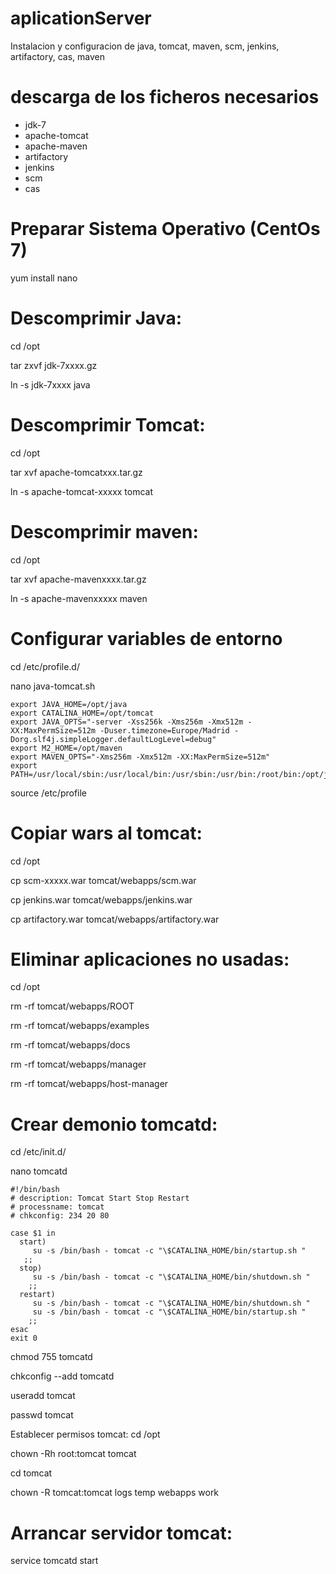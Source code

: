 # aplicationServer
Instalacion y configuracion de java, tomcat, maven, scm, jenkins, artifactory, cas, maven 

# descarga de los ficheros necesarios

* jdk-7
* apache-tomcat
* apache-maven
* artifactory
* jenkins
* scm
* cas

# Preparar Sistema Operativo (CentOs 7)
yum install nano

# Descomprimir Java:
cd /opt

tar zxvf jdk-7xxxx.gz

ln -s jdk-7xxxx java

# Descomprimir Tomcat:
cd /opt

tar xvf apache-tomcatxxx.tar.gz

ln -s apache-tomcat-xxxxx tomcat

# Descomprimir maven:
cd /opt

tar xvf apache-mavenxxxx.tar.gz

ln -s apache-mavenxxxxx maven

# Configurar variables de entorno
cd /etc/profile.d/

nano java-tomcat.sh
```
export JAVA_HOME=/opt/java
export CATALINA_HOME=/opt/tomcat
export JAVA_OPTS="-server -Xss256k -Xms256m -Xmx512m -XX:MaxPermSize=512m -Duser.timezone=Europe/Madrid -Dorg.slf4j.simpleLogger.defaultLogLevel=debug"
export M2_HOME=/opt/maven
export MAVEN_OPTS="-Xms256m -Xmx512m -XX:MaxPermSize=512m"
export PATH=/usr/local/sbin:/usr/local/bin:/usr/sbin:/usr/bin:/root/bin:/opt/java/bin:/opt/maven/bin
```
source /etc/profile

# Copiar wars al tomcat:
cd /opt

cp scm-xxxxx.war tomcat/webapps/scm.war

cp jenkins.war tomcat/webapps/jenkins.war

cp artifactory.war tomcat/webapps/artifactory.war

# Eliminar aplicaciones no usadas:
cd /opt

rm -rf tomcat/webapps/ROOT

rm -rf tomcat/webapps/examples

rm -rf tomcat/webapps/docs

rm -rf tomcat/webapps/manager

rm -rf tomcat/webapps/host-manager

# Crear demonio tomcatd:
cd /etc/init.d/

nano tomcatd
```
#!/bin/bash  
# description: Tomcat Start Stop Restart  
# processname: tomcat  
# chkconfig: 234 20 80  

case $1 in  
  start)  
     su -s /bin/bash - tomcat -c "\$CATALINA_HOME/bin/startup.sh " 
   ;;   
  stop)     
     su -s /bin/bash - tomcat -c "\$CATALINA_HOME/bin/shutdown.sh "  
    ;;   
  restart)  
     su -s /bin/bash - tomcat -c "\$CATALINA_HOME/bin/shutdown.sh " 
     su -s /bin/bash - tomcat -c "\$CATALINA_HOME/bin/startup.sh "
    ;;   
esac      
exit 0
```
chmod 755 tomcatd

chkconfig --add tomcatd

useradd tomcat

passwd tomcat

Establecer permisos tomcat:
cd /opt

chown -Rh root:tomcat tomcat

cd tomcat

chown -R tomcat:tomcat logs temp webapps work

# Arrancar servidor tomcat:

service tomcatd start






